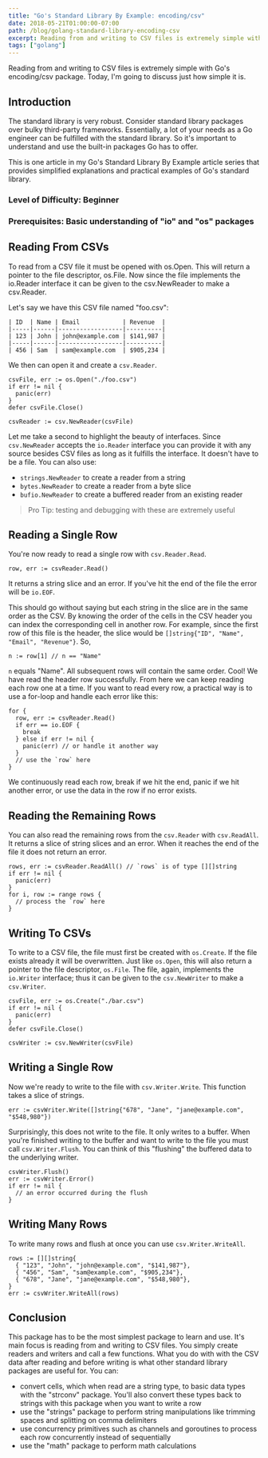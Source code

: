 ```yaml
---
title: "Go's Standard Library By Example: encoding/csv"
date: 2018-05-21T01:00:00-07:00
path: /blog/golang-standard-library-encoding-csv
excerpt: Reading from and writing to CSV files is extremely simple with Go’s encoding/csv package
tags: ["golang"]
---
```


Reading from and writing to CSV files is extremely simple with Go's encoding/csv package. Today, I'm going to discuss just how simple it is.

## Introduction
The standard library is very robust. Consider standard library packages over bulky third-party frameworks. Essentially, a lot of your needs as a Go engineer can be fulfilled with the standard library. So it's important to understand and use the built-in packages Go has to offer.

This is one article in my Go's Standard Library By Example article series that provides simplified explanations and practical examples of Go's standard library.

### Level of Difficulty: Beginner

### Prerequisites: Basic understanding of "io" and "os" packages

## Reading From CSVs
To read from a CSV file it must be opened with os.Open. This will return a pointer to the file descriptor, os.File. Now since the file implements the io.Reader interface it can be given to the csv.NewReader to make a csv.Reader.

Let's say we have this CSV file named "foo.csv":

```
| ID  | Name | Email            | Revenue  |
|-----|------|------------------|----------|
| 123 | John | john@example.com | $141,987 |
|-----|------|------------------|----------|
| 456 | Sam  | sam@example.com  | $905,234 |
```

We then can open it and create a `csv.Reader`.
```
csvFile, err := os.Open("./foo.csv")
if err != nil {
  panic(err)
}
defer csvFile.Close()

csvReader := csv.NewReader(csvFile)
```

Let me take a second to highlight the beauty of interfaces. Since `csv.NewReader` accepts the `io.Reader` interface you can provide it with any source besides CSV files as long as it fulfills the interface. It doesn't have to be a file. You can also use:

- `strings.NewReader` to create a reader from a string
- `bytes.NewReader` to create a reader from a byte slice
- `bufio.NewReader` to create a buffered reader from an existing reader

> Pro Tip: testing and debugging with these are extremely useful

## Reading a Single Row
You're now ready to read a single row with `csv.Reader.Read`.
```
row, err := csvReader.Read()
```

It returns a string slice and an error. If you've hit the end of the file the error will be `io.EOF`.

This should go without saying but each string in the slice are in the same order as the CSV. By knowing the order of the cells in the CSV header you can index the corresponding cell in another row. For example, since the first row of this file is the header, the slice would be `[]string{"ID", "Name", "Email", "Revenue"}`. So,

```
n := row[1] // n == "Name"
```

`n` equals "Name". All subsequent rows will contain the same order. Cool! We have read the header row successfully. From here we can keep reading each row one at a time. If you want to read every row, a practical way is to use a for-loop and handle each error like this:

```
for {
  row, err := csvReader.Read()
  if err == io.EOF {
    break
  } else if err != nil {
    panic(err) // or handle it another way
  }
  // use the `row` here
}
```

We continuously read each row, break if we hit the end, panic if we hit another error, or use the data in the row if no error exists.

## Reading the Remaining Rows
You can also read the remaining rows from the `csv.Reader` with `csv.ReadAll`. It returns a slice of string slices and an error. When it reaches the end of the file it does not return an error.
```
rows, err := csvReader.ReadAll() // `rows` is of type [][]string
if err != nil {
  panic(err)
}
for i, row := range rows {
  // process the `row` here
}
```

## Writing To CSVs
To write to a CSV file, the file must first be created with `os.Create`. If the file exists already it will be overwritten. Just like `os.Open`, this will also return a pointer to the file descriptor, `os.File`. The file, again, implements the `io.Writer` interface; thus it can be given to the `csv.NewWriter` to make a `csv.Writer`.

```
csvFile, err := os.Create("./bar.csv")
if err != nil {
  panic(err)
}
defer csvFile.Close()

csvWriter := csv.NewWriter(csvFile)
```

## Writing a Single Row
Now we're ready to write to the file with `csv.Writer.Write`. This function takes a slice of strings.

```
err := csvWriter.Write([]string{"678", "Jane", "jane@example.com", "$548,980"})
```

Surprisingly, this does not write to the file. It only writes to a buffer. When you're finished writing to the buffer and want to write to the file you must call `csv.Writer.Flush`. You can think of this "flushing" the buffered data to the underlying writer.

```
csvWriter.Flush()
err := csvWriter.Error()
if err != nil {
  // an error occurred during the flush
}
```

## Writing Many Rows
To write many rows and flush at once you can use `csv.Writer.WriteAll`.

```
rows := [][]string{
  { "123", "John", "john@example.com", "$141,987"},
  { "456", "Sam", "sam@example.com", "$905,234"},
  { "678", "Jane", "jane@example.com", "$548,980"},
}
err := csvWriter.WriteAll(rows)
```

## Conclusion
This package has to be the most simplest package to learn and use. It's main focus is reading from and writing to CSV files. You simply create readers and writers and call a few functions. What you do with with the CSV data after reading and before writing is what other standard library packages are useful for. You can:
- convert cells, which when read are a string type, to basic data types with the "strconv" package. You'll also convert these types back to strings with this package when you want to write a row
- use the "strings" package to perform string manipulations like trimming spaces and splitting on comma delimiters
- use concurrency primitives such as channels and goroutines to process each row concurrently instead of sequentially
- use the "math" package to perform math calculations